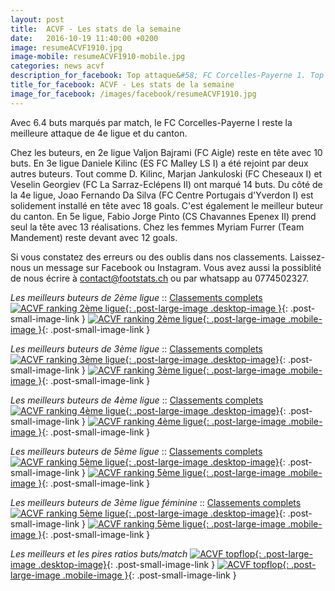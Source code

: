 ```yaml
---
layout: post
title:  ACVF - Les stats de la semaine
date:   2016-10-19 11:40:00 +0200
image: resumeACVF1910.jpg
image-mobile: resumeACVF1910-mobile.jpg
categories: news acvf
description_for_facebook: Top attaque&#58; FC Corcelles-Payerne 1. Top buteurs&#58; Bajrami Valjon, Marjan Jankuloski, Veselin Georgiev, Daniele Kilinc, Joao Fernando Da Silva, Fabio Jorge Pinto, Myriam Furrer 
title_for_facebook: ACVF - Les stats de la semaine
image_for_facebook: /images/facebook/resumeACVF1910.jpg
---
```

Avec 6.4 buts marqués par match, le FC Corcelles-Payerne l reste la meilleure attaque de 4e ligue et du canton.

Chez les buteurs, en 2e ligue Valjon Bajrami (FC Aigle) reste en tête avec 10 buts. En 3e ligue Daniele Kilinc (ES FC Malley LS I) a été rejoint par deux autres buteurs. Tout comme D. Kilinc, Marjan Jankuloski (FC Cheseaux I) et Veselin Georgiev (FC La Sarraz-Eclépens II) ont marqué 14 buts. Du côté de la 4e ligue, Joao Fernando Da Silva (FC Centre Portugais d'Yverdon I) est solidement installé en tête avec 18 goals. C'est également le meilleur buteur du canton. En 5e ligue, Fabio Jorge Pinto (CS Chavannes Epenex II) prend seul la tête avec 13 réalisations. Chez les femmes Myriam Furrer (Team Mandement) reste devant avec 12 goals.

Si vous constatez des erreurs ou des oublis dans nos classements. Laissez-nous un message sur Facebook ou Instagram. Vous avez aussi la possiblité de nous écrire à contact@footstats.ch ou par whatsapp au 0774502327.

_Les meilleurs buteurs de 2ème ligue_ :: [Classements complets]({{site.url}}/acvf/2eme-ligue)
[![ACVF ranking 2ème ligue]({{site.url}}/images/posts/rankings/resumeACVF21910.jpg){: .post-large-image .desktop-image }]({{site.url}}/images/posts/rankings/resumeACVF21910.jpg){: .post-small-image-link }
[![ACVF ranking 2ème ligue]({{site.url}}/images/posts/rankings/resumeACVF21910-mobile.jpg){: .post-large-image .mobile-image }]({{site.url}}/images/posts/rankings/resumeACVF21910-mobile.jpg){: .post-small-image-link }

_Les meilleurs buteurs de 3ème ligue_ :: [Classements complets]({{site.url}}/acvf/3eme-ligue)
[![ACVF ranking 3ème ligue]({{site.url}}/images/posts/rankings/resumeACVF31910.jpg){: .post-large-image .desktop-image}]({{site.url}}/images/posts/rankings/resumeACVF31910.jpg){: .post-small-image-link }
[![ACVF ranking 3ème ligue]({{site.url}}/images/posts/rankings/resumeACVF31910-mobile.jpg){: .post-large-image .mobile-image }]({{site.url}}/images/posts/rankings/resumeACVF31910-mobile.jpg){: .post-small-image-link }

_Les meilleurs buteurs de 4ème ligue_ :: [Classements complets]({{site.url}}/acvf/4eme-ligue)
[![ACVF ranking 4ème ligue]({{site.url}}/images/posts/rankings/resumeACVF41910.jpg){: .post-large-image .desktop-image}]({{site.url}}/images/posts/rankings/resumeACVF41910.jpg){: .post-small-image-link }
[![ACVF ranking 4ème ligue]({{site.url}}/images/posts/rankings/resumeACVF41910-mobile.jpg){: .post-large-image .mobile-image }]({{site.url}}/images/posts/rankings/resumeACVF41910-mobile.jpg){: .post-small-image-link }

_Les meilleurs buteurs de 5ème ligue_ :: [Classements complets]({{site.url}}/acvf/5eme-ligue)
[![ACVF ranking 5ème ligue]({{site.url}}/images/posts/rankings/resumeACVF51910.jpg){: .post-large-image .desktop-image}]({{site.url}}/images/posts/rankings/resumeACVF51910.jpg){: .post-small-image-link }
[![ACVF ranking 5ème ligue]({{site.url}}/images/posts/rankings/resumeACVF51910-mobile.jpg){: .post-large-image .mobile-image }]({{site.url}}/images/posts/rankings/resumeACVF51910-mobile.jpg){: .post-small-image-link }

_Les meilleurs buteurs de 3ème ligue féminine_ :: [Classements complets]({{site.url}}/acvf/3eme-ligue-feminine)
[![ACVF ranking 5ème ligue]({{site.url}}/images/posts/rankings/resumeACVF51910.jpg){: .post-large-image .desktop-image}]({{site.url}}/images/posts/rankings/resumeACVF51910.jpg){: .post-small-image-link }
[![ACVF ranking 5ème ligue]({{site.url}}/images/posts/rankings/resumeACVF51910-mobile.jpg){: .post-large-image .mobile-image }]({{site.url}}/images/posts/rankings/resumeACVF51910-mobile.jpg){: .post-small-image-link }

_Les meilleurs et les pires ratios buts/match_
[![ACVF topflop]({{site.url}}/images/posts/topflop/ACVF1910.jpg){: .post-large-image .desktop-image}]({{site.url}}/images/posts/topflop/ACVF1910.jpg){: .post-small-image-link }
[![ACVF topflop]({{site.url}}/images/posts/topflop/ACVF1910.jpg){: .post-large-image .mobile-image }]({{site.url}}/images/posts/topflop/ACVF1910.jpg){: .post-small-image-link }